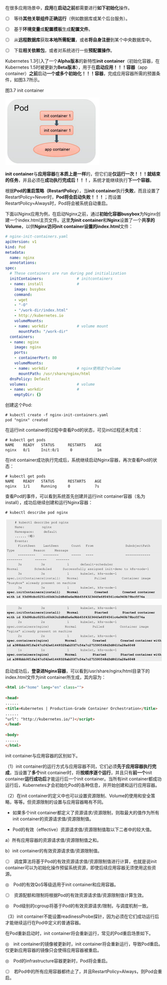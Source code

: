 
<!-- @import "[TOC]" {cmd="toc" depthFrom=1 depthTo=6 orderedList=false} -->

<!-- code_chunk_output -->



<!-- /code_chunk_output -->

在很多应用场景中，**应用**在**启动之前**都需要进行**如下初始化**操作。

◎　等待**其他关联组件正确运行**（例如数据库或某个后台服务）。

◎　基于**环境变量**或**配置模板**生成**配置文件**。

◎　从**远程数据库**获取**本地所需配置**，或者**将自身注册**到某个中央数据库中。

◎　下载**相关依赖包**，或者对系统进行一些**预配置操作**。

Kubernetes 1.3引入了一个**Alpha版本**的新特性**init container**（初始化容器，在Kubernetes 1.5时被更新为**Beta版本**），用于在**启动应用！！！容器**（app container）**之前**启动**一个或多个初始化！！！容器**，完成应用容器所需的预置条件，如图3.7所示。

图3.7 init container

![2019-08-26-22-11-32.png](./images/2019-08-26-22-11-32.png)

**init container**与**应用容器**在**本质上是一样**的，但它们是**仅运行一次！！！就结束的任务**，并且必须在**成功执行完成后！！！**，系统才能继续执行**下一个容器**。

根据**Pod的重启策略（RestartPolicy**），当**init container**执行**失败**，而且设置了RestartPolicy=Never时，**Pod将会启动失败！！！**；而设置RestartPolicy=Always时，Pod将会被系统自动重启。

下面以Nginx应用为例，在启动Nginx之前，通过**初始化容器busybox**为Nginx创建一个index.html主页文件。这里**为init container**和**Nginx**设置了一个**共享的Volume**，以供**Nginx访问init container设置的index.html**文件：

```yaml
# nginx-init-containers.yaml
apiVersion: v1
kind: Pod
metadata:
  name: nginx
  annotations:
spec:
  # These containers are run during pod initialization
  initContainers:               # initcontainers
  - name: install               # 
    image: busybox
    command:
    - wget
    - "-O"
    - "/work-dir/index.html"
    - http://kubernetes.io
    volumeMounts:
    - name: workdir             # volume mount
      mountPath: "/work-dir"
  containers:
  - name: nginx
    image: nginx
    ports:
    - containerPort: 80
    volumeMounts:
    - name: workdir             # nginx使用这个volume
      mountPath: /usr/share/nginx/html
  dnsPolicy: Default
  volumes:                      # volume
  - name: workdir               # 
    emptyDir: {} 
```

创建这个Pod:

```
# kubectl create -f nginx-init-containers.yaml
pod "nginx" created
```

在运行init container的过程中查看Pod的状态，可见init过程还未完成：

```
# kubectl get pods
NAME    READY   STATUS      RESTARTS    AGE
nginx   0/1     Init:0/1     0           1m
```

在init container成功执行完成后，系统继续启动Nginx容器，再次查看Pod的状态：

```
# kubectl get pods
NAME    READY   STATUS      RESTARTS    AGE
nginx   1/1     Running     0           7s
```

查看Pod的事件，可以看到系统首先创建并运行init container容器（名为install），成功后继续创建和运行Nginx容器：

```
# kubectl describe pod nginx
```

![2019-08-27-10-38-15.png](./images/2019-08-27-10-38-15.png)

![2019-08-27-10-38-31.png](./images/2019-08-27-10-38-31.png)

启动成功后，**登录进Nginx容器**，可以看到/usr/share/nginx/html目录下的index.html文件为init container所生成，其内容为：

```html
<html id="home" lang="en" class="">

<head>
......
<title>Kubernetes | Production-Grade Container Orchestration</title>
......
"url": "http://kubernetes.io/")</script>
</head>

<body>
......
</html>
```

init container与应用容器的区别如下。

（1）init container的运行方式与应用容器不同，它们必须**先于应用容器执行完成**，当设置了**多个**init container时，将**按顺序逐个运行**，并且只有**前一个**init container**运行成功后**才能运行后一个init container。当所有init container都成功运行后，Kubernetes才会初始化Pod的各种信息，并开始创建和运行应用容器。

（2）在init container的定义中也可以设置资源限制、Volume的使用和安全策略，等等。但资源限制的设置与应用容器略有不同。

- 如果多个init container都定义了资源请求/资源限制，则取最大的值作为所有init container的资源请求值/资源限制值。

- Pod的有效（effective）资源请求值/资源限制值取以下二者中的较大值。

a）所有应用容器的资源请求值/资源限制值之和。

b）init container的有效资源请求值/资源限制值。

◎　调度算法将基于Pod的有效资源请求值/资源限制值进行计算，也就是说init container可以为初始化操作预留系统资源，即使后续应用容器无须使用这些资源。

◎　Pod的有效QoS等级适用于init container和应用容器。

◎　资源配额和限制将根据Pod的有效资源请求值/资源限制值计算生效。

◎　Pod级别的cgroup将基于Pod的有效资源请求/限制，与调度机制一致。

（3）init container不能设置readinessProbe探针，因为必须在它们成功运行后才能继续运行在Pod中定义的普通容器。

在Pod重新启动时，init container将会重新运行，常见的Pod重启场景如下。

◎　init container的镜像被更新时，init container将会重新运行，导致Pod重启。仅更新应用容器的镜像只会使得应用容器被重启。

◎　Pod的infrastructure容器更新时，Pod将会重启。

 ◎　若Pod中的所有应用容器都终止了，并且RestartPolicy=Always，则Pod会重启。
